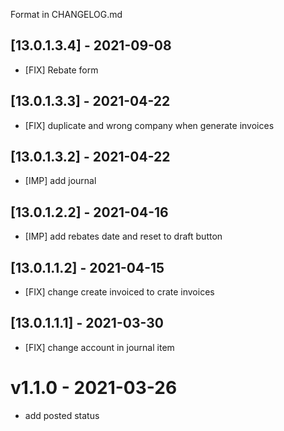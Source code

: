 Format in CHANGELOG.md

## [13.0.1.3.4] - 2021-09-08

- [FIX] Rebate form

## [13.0.1.3.3] - 2021-04-22

- [FIX] duplicate and wrong company when generate invoices

## [13.0.1.3.2] - 2021-04-22

- [IMP] add journal

## [13.0.1.2.2] - 2021-04-16

- [IMP] add rebates date and reset to draft button

## [13.0.1.1.2] - 2021-04-15

- [FIX] change create invoiced to crate invoices

## [13.0.1.1.1] - 2021-03-30

- [FIX] change account in journal item

# v1.1.0 - 2021-03-26

- add posted status
